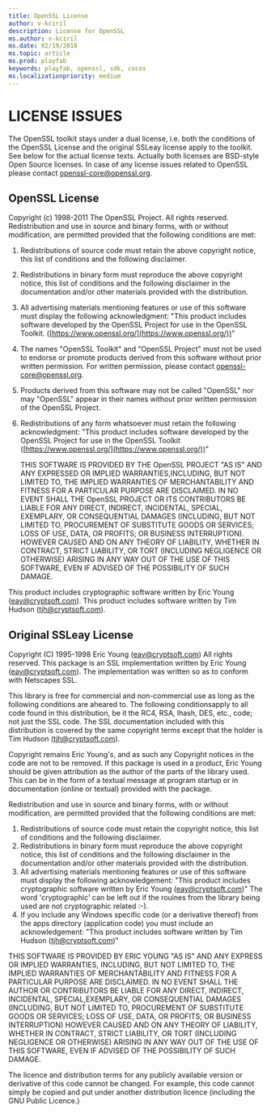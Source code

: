 ```yaml
---
title: OpenSSL License
author: v-kciril
description: License for OpenSSL
ms.author: v-kciril
ms.date: 02/19/2018
ms.topic: article
ms.prod: playfab
keywords: playfab, openssl, sdk, cocos
ms.localizationpriority: medium
---
```


# LICENSE ISSUES

The OpenSSL toolkit stays under a dual license, i.e. both the conditions of the OpenSSL License and the original SSLeay license apply to the toolkit. See below for the actual license texts. Actually both licenses are BSD-style Open Source licenses. In case of any license issues related to OpenSSL please contact openssl-core@openssl.org.

## OpenSSL License

Copyright (c) 1998-2011 The OpenSSL Project.  All rights reserved. Redistribution and use in source and binary forms, with or without modification, are permitted provided that the following conditions are met:

1. Redistributions of source code must retain the above copyright notice, this list of conditions and the following disclaimer. 
2. Redistributions in binary form must reproduce the above copyright notice, this list of conditions and the following disclaimer in the documentation and/or other materials provided with the distribution.
3. All advertising materials mentioning features or use of this software must display the following acknowledgment: "This product includes software developed by the OpenSSL Project for use in the OpenSSL Toolkit. ([https://www.openssl.org/](https://www.openssl.org/))"
4. The names "OpenSSL Toolkit" and "OpenSSL Project" must not be used to endorse or promote products derived from this software without prior written permission. For written permission, please contact openssl-core@openssl.org.
5. Products derived from this software may not be called "OpenSSL" nor may "OpenSSL" appear in their names without prior written permission of the OpenSSL Project.
6. Redistributions of any form whatsoever must retain the following acknowledgment:
"This product includes software developed by the OpenSSL Project
 for use in the OpenSSL Toolkit ([https://www.openssl.org/](https://www.openssl.org/))"

    THIS SOFTWARE IS PROVIDED BY THE OpenSSL PROJECT "AS IS" AND ANY EXPRESSED OR IMPLIED WARRANTIES,INCLUDING, BUT NOT LIMITED TO, THE IMPLIED WARRANTIES OF MERCHANTABILITY AND FITNESS FOR A PARTICULAR PURPOSE ARE DISCLAIMED.  IN NO EVENT SHALL THE OpenSSL PROJECT OR ITS CONTRIBUTORS BE LIABLE FOR ANY DIRECT, INDIRECT, INCIDENTAL, SPECIAL, EXEMPLARY, OR CONSEQUENTIAL DAMAGES (INCLUDING, BUT NOT LIMITED TO, PROCUREMENT OF SUBSTITUTE GOODS OR SERVICES; LOSS OF USE, DATA, OR PROFITS; OR BUSINESS INTERRUPTION). HOWEVER CAUSED AND ON ANY THEORY OF LIABILITY, WHETHER IN CONTRACT, STRICT LIABILITY, OR TORT (INCLUDING NEGLIGENCE OR OTHERWISE) ARISING IN ANY WAY OUT OF THE USE OF THIS SOFTWARE, EVEN IF ADVISED OF THE POSSIBILITY OF SUCH DAMAGE.

This product includes cryptographic software written by Eric Young (eay@cryptsoft.com). This product includes software written by Tim Hudson (tjh@cryptsoft.com).  

## Original SSLeay License

Copyright (C) 1995-1998 Eric Young (eay@cryptsoft.com)
All rights reserved. This package is an SSL implementation written by Eric Young (eay@cryptsoft.com). The implementation was written so as to conform with Netscapes SSL.

This library is free for commercial and non-commercial use as long as the following conditions are aheared  to.  The following conditionsapply to all code found in this distribution, be it the RC4, RSA, lhash, DES, etc., code; not just the SSL code. The SSL documentation included with this distribution is covered by the same copyright terms except that the holder is Tim Hudson (tjh@cryptsoft.com).

Copyright remains Eric Young's, and as such any Copyright notices in the code are not to be removed.
If this package is used in a product, Eric Young should be given attribution as the author of the parts of the library used. This can be in the form of a textual message at program startup or in documentation (online or textual) provided with the package.

Redistribution and use in source and binary forms, with or without modification, are permitted provided that the following conditions are met:  

1. Redistributions of source code must retain the copyright
  notice, this list of conditions and the following disclaimer.
2. Redistributions in binary form must reproduce the above copyright
notice, this list of conditions and the following disclaimer in the
documentation and/or other materials provided with the distribution.
3. All advertising materials mentioning features or use of this software
must display the following acknowledgement:
"This product includes cryptographic software written by
 Eric Young (eay@cryptsoft.com)"
The word 'cryptographic' can be left out if the rouines from the library
being used are not cryptographic related :-).
4. If you include any Windows specific code (or a derivative thereof) from 
the apps directory (application code) you must include an acknowledgement:
"This product includes software written by Tim Hudson (tjh@cryptsoft.com)"

THIS SOFTWARE IS PROVIDED BY ERIC YOUNG "AS IS" AND
ANY EXPRESS OR IMPLIED WARRANTIES, INCLUDING, BUT NOT LIMITED TO, THE IMPLIED WARRANTIES OF MERCHANTABILITY AND FITNESS FOR A PARTICULAR PURPOSE ARE DISCLAIMED.  IN NO EVENT SHALL THE AUTHOR OR CONTRIBUTORS BE LIABLE
FOR ANY DIRECT, INDIRECT, INCIDENTAL, SPECIAL,EXEMPLARY, OR CONSEQUENTIAL DAMAGES (INCLUDING, BUT NOT LIMITED TO, PROCUREMENT OF SUBSTITUTE GOODS
OR SERVICES; LOSS OF USE, DATA, OR PROFITS; OR BUSINESS INTERRUPTION) HOWEVER CAUSED AND ON ANY THEORY OF LIABILITY, WHETHER IN CONTRACT, STRICT
LIABILITY, OR TORT (INCLUDING NEGLIGENCE OR OTHERWISE) ARISING IN ANY WAY OUT OF THE USE OF THIS SOFTWARE, EVEN IF ADVISED OF THE POSSIBILITY OF SUCH DAMAGE.

The licence and distribution terms for any publicly available version or derivative of this code cannot be changed. For example, this code cannot simply be copied and put under another distribution licence (including the GNU Public Licence.)  

